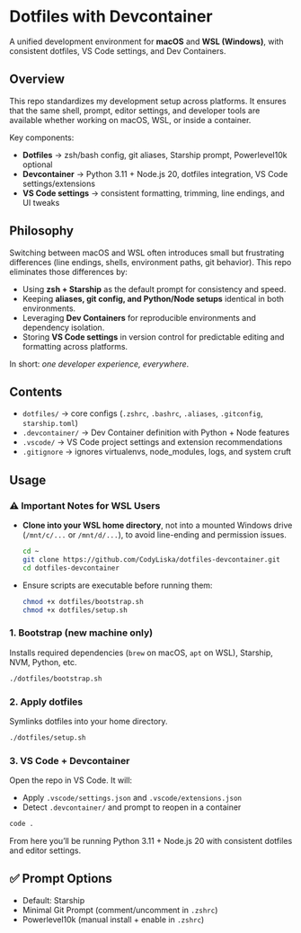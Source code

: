 # Dotfiles with Devcontainer

A unified development environment for **macOS** and **WSL (Windows)**, with consistent dotfiles, VS Code settings, and Dev Containers.

## Overview

This repo standardizes my development setup across platforms. It ensures that the same shell, prompt, editor settings, and developer tools are available whether working on macOS, WSL, or inside a container.

Key components:

- **Dotfiles** → zsh/bash config, git aliases, Starship prompt, Powerlevel10k optional
- **Devcontainer** → Python 3.11 + Node.js 20, dotfiles integration, VS Code settings/extensions
- **VS Code settings** → consistent formatting, trimming, line endings, and UI tweaks

## Philosophy

Switching between macOS and WSL often introduces small but frustrating differences (line endings, shells, environment paths, git behavior). This repo eliminates those differences by:

- Using **zsh + Starship** as the default prompt for consistency and speed.
- Keeping **aliases, git config, and Python/Node setups** identical in both environments.
- Leveraging **Dev Containers** for reproducible environments and dependency isolation.
- Storing **VS Code settings** in version control for predictable editing and formatting across platforms.

In short: _one developer experience, everywhere_.

## Contents

- `dotfiles/` → core configs (`.zshrc`, `.bashrc`, `.aliases`, `.gitconfig`, `starship.toml`)
- `.devcontainer/` → Dev Container definition with Python + Node features
- `.vscode/` → VS Code project settings and extension recommendations
- `.gitignore` → ignores virtualenvs, node_modules, logs, and system cruft

## Usage

### ⚠️ Important Notes for WSL Users

- **Clone into your WSL home directory**, not into a mounted Windows drive (`/mnt/c/...` or `/mnt/d/...`), to avoid line-ending and permission issues.

  ```bash
  cd ~
  git clone https://github.com/CodyLiska/dotfiles-devcontainer.git
  cd dotfiles-devcontainer
  ```

- Ensure scripts are executable before running them:
  ```bash
  chmod +x dotfiles/bootstrap.sh
  chmod +x dotfiles/setup.sh
  ```

### 1. Bootstrap (new machine only)

Installs required dependencies (`brew` on macOS, `apt` on WSL), Starship, NVM, Python, etc.

```bash
./dotfiles/bootstrap.sh
```

### 2. Apply dotfiles

Symlinks dotfiles into your home directory.

```bash
./dotfiles/setup.sh
```

### 3. VS Code + Devcontainer

Open the repo in VS Code. It will:

- Apply `.vscode/settings.json` and `.vscode/extensions.json`
- Detect `.devcontainer/` and prompt to reopen in a container

```bash
code .
```

From here you’ll be running Python 3.11 + Node.js 20 with consistent dotfiles and editor settings.

## ✅ Prompt Options

- Default: Starship
- Minimal Git Prompt (comment/uncomment in `.zshrc`)
- Powerlevel10k (manual install + enable in `.zshrc`)
